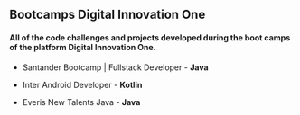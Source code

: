 ## Bootcamps Digital Innovation One

#### All of the code challenges and projects developed during the boot camps of the platform Digital Innovation One.



* Santander Bootcamp | Fullstack Developer - **Java**

* Inter Android Developer - **Kotlin**

* Everis New Talents Java - **Java**
